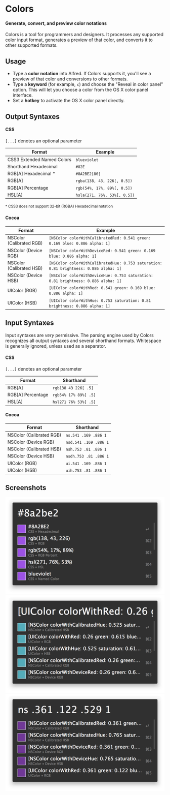 # Colors #

#### Generate, convert, and preview color notations ####

Colors is a tool for programmers and designers. It processes any supported color input format, generates a preview of that color, and converts it to other supported formats.

## Usage ##

* Type a **color notation** into Alfred. If Colors supports it, you'll see a preview of that color and conversions to other formats.
* Type a **keyword** (for example, `c`) and choose the "Reveal in color panel" option. This will let you choose a color from the OS X color panel interface.
* Set a **hotkey** to activate the OS X color panel directly.

## Output Syntaxes ##

#### CSS ####

`[...]` denotes an optional parameter

| Format                     | Example                      |
|----------------------------|------------------------------|
| CSS3 Extended Named Colors | `blueviolet`                 |
| Shorthand Hexadecimal      | `#82E`                       |
| RGB[A] Hexadecimal \*      | `#8A2BE2[80]`                |
| RGB[A]                     | `rgba(138, 43, 226[, 0.5])`  |
| RGB[A] Percentage          | `rgb(54%, 17%, 89%[, 0.5])`  |
| HSL[A]                     | `hsla(271, 76%, 53%[, 0.5])` |

<small>\* CSS3 does not support 32-bit (RGBA) Hexadecimal notation</small>

#### Cocoa ####

| Format                   | Example                                                                               |
|--------------------------|---------------------------------------------------------------------------------------|
| NSColor (Calibrated RGB) | `[NSColor colorWithCalibratedRed: 0.541 green: 0.169 blue: 0.886 alpha: 1]`           |
| NSColor (Device RGB)     | `[NSColor colorWithDeviceRed: 0.541 green: 0.169 blue: 0.886 alpha: 1]`               |
| NSColor (Calibrated HSB) | `[NSColor colorWithCalibratedHue: 0.753 saturation: 0.81 brightness: 0.886 alpha: 1]` |
| NSColor (Device HSB)     | `[NSColor colorWithDeviceHue: 0.753 saturation: 0.81 brightness: 0.886 alpha: 1]`     |
| UIColor (RGB)            | `[UIColor colorWithRed: 0.541 green: 0.169 blue: 0.886 alpha: 1]`                     |
| UIColor (HSB)            | `[UIColor colorWithHue: 0.753 saturation: 0.81 brightness: 0.886 alpha: 1]`           |

## Input Syntaxes ##

Input syntaxes are *very* permissive. The parsing engine used by Colors recognizes all output syntaxes and several shorthand formats. Whitespace is generally ignored, unless used as a separator.

#### CSS ####

`[...]` denotes an optional parameter

| Format            | Shorthand             |
|-------------------|-----------------------|
| RGB[A]            | `rgb138 43 226[ .5]`  |
| RGB[A] Percentage | `rgb54% 17% 89%[ .5]` |
| HSL[A]            | `hsl271 76% 53%[ .5]` |

#### Cocoa ####

| Format                   | Shorthand             |
|--------------------------|-----------------------|
| NSColor (Calibrated RGB) | `ns.541 .169 .886 1`  |
| NSColor (Device RGB)     | `nsd.541 .169 .886 1` |
| NSColor (Calibrated HSB) | `nsh.753 .81 .886 1`  |
| NSColor (Device HSB)     | `nsdh.753 .81 .886 1` |
| UIColor (RGB)            | `ui.541 .169 .886 1`  |
| UIColor (HSB)            | `uih.753 .81 .886 1`  |


## Screenshots ##

![Hexadecimal input](Screenshots/Colors-Hexadecimal.png)
![UIColor input](Screenshots/Colors-UIColor.png)
![NSColor shorthand input](Screenshots/Colors-NSColor.png)
